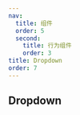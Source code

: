 ```yaml
---
nav:
  title: 组件
  order: 5
  second:
    title: 行为组件
    order: 3
title: Dropdown
order: 7
---
```


## Dropdown

<code src="./demos/index.tsx" ></code>
